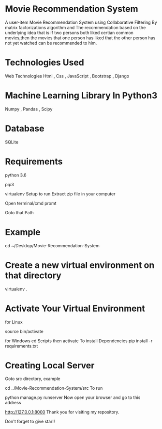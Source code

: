 # Movie Recommendation System
A user-item Movie Recommendation System using Collaborative Filtering By matrix factorizations algorithm and The recommendation based on the underlying idea that is if two persons both liked certian common movies,then the movies that one person has liked that the other person has not yet watched can be recommended to him.

# Technologies Used
Web Technologies
Html , Css , JavaScript , Bootstrap , Django

# Machine Learning Library In Python3
Numpy , Pandas , Scipy

# Database
SQLite

# Requirements
python 3.6

pip3

virtualenv
Setup to run
Extract zip file in your computer

Open terminal/cmd promt

Goto that Path

# Example

cd ~/Desktop/Movie-Recommendation-System
# Create a new virtual environment on that directory

virtualenv .
# Activate Your Virtual Environment

for Linux

source bin/activate

for Windows
cd Scripts
then
activate
To install Dependencies
pip install -r requirements.txt
# Creating Local Server
Goto src directory, example

cd ../Movie-Recommendation-System/src
To run

python manage.py runserver
Now open your browser and go to this address

http://127.0.0.1:8000
Thank you for visiting my repository.

Don't forget to give star!!
